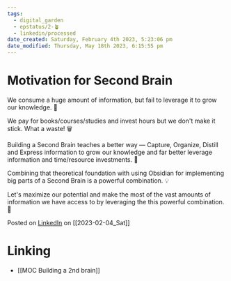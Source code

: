 ```yaml
---
tags:
  - digital_garden
  - epstatus/2-🪴
  - linkedin/processed
date_created: Saturday, February 4th 2023, 5:23:06 pm
date_modified: Thursday, May 18th 2023, 6:15:55 pm
---
```

# Motivation for Second Brain
We consume a huge amount of information, but fail to leverage it to grow our knowledge. 🤯

We pay for books/courses/studies and invest hours but we don't make it stick. What a waste! 🗑️

Building a Second Brain teaches a better way  — Capture, Organize, Distill and Express information to grow our knowledge and far better leverage information and time/resource investments.  🧠

Combining that theoretical foundation with using Obsidian for implementing big parts of a Second Brain is a powerful combination. 💡

Let's maximize our potential and make the most of the vast amounts of information we have access to by leveraging the this powerful combination. 🚀

Posted on [LinkedIn](https://www.linkedin.com/posts/sebastiankamilli_secondbrain-obsidian-personalgrowth-activity-7027651180814049280-oDwE?utm_source=share&utm_medium=member_desktop) on [[2023-02-04_Sat]]

# Linking
+ [[MOC Building a 2nd brain]]